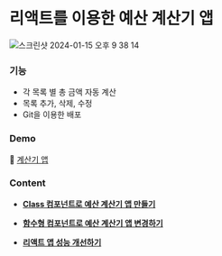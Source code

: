 # 리액트를 이용한 예산 계산기 앱

![스크린샷 2024-01-15 오후 9 38 14](https://github.com/Heo-y-y/development-blog/assets/112863029/c883426f-25bf-404f-b3c4-f3fbdce70e17)

### 기능
- 각 목록 별 총 금액 자동 계산
- 목록 추가, 삭제, 수정
- Git을 이용한 배포

### Demo

📎 [계산기 앱](https://heo-y-y.github.io/react-budget-deploy-test-app/)

### Content

- **[Class 컴포넌트로 예산 계산기 앱 만들기](https://localhost8586.gitbook.io/heo-y-y/frontend-study/undefined/react/undefined/undefined)**

- **[함수형 컴포넌트로 예산 계산기 앱 변경하기](https://localhost8586.gitbook.io/heo-y-y/frontend-study/undefined/react/undefined/undefined-1)**

- **[리액트 앱 성능 개선하기](https://localhost8586.gitbook.io/heo-y-y/frontend-study/undefined/react/undefined/undefined-2)**
